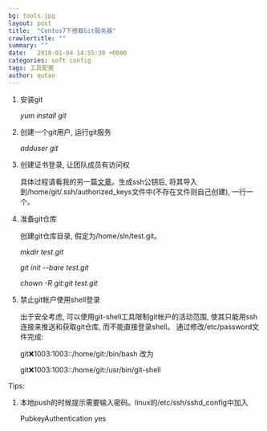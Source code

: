 ```yaml
---
bg: tools.jpg
layout: post
title:  "Centos7下搭载Git服务器"
crawlertitle: ""
summary: ""
date:   2018-01-04 14:55:30 +0800
categories: soft config
tags: 工具配置
author: qutao
---
```


1. 安装git

    *yum install git*
2. 创建一个git用户, 运行git服务

    *adduser git*
3. 创建证书登录, 让团队成员有访问权

    具体过程请看我的另一篇[文章][1]。生成ssh公钥后, 将其导入到/home/git/.ssh/authorized_keys文件中(不存在文件则自己创建), 一行一个。
4. 准备git仓库

    创建git仓库目录, 假定为/home/sln/test.git。

    *mkdir test.git*

    *git init --bare test.git*

    *chown -R git:git test.git*
5. 禁止git帐户使用shell登录

    出于安全考虑, 可以使用git-shell工具限制git帐户的活动范围, 使其只能用ssh连接来推送和获取git仓库, 而不能直接登录shell。 通过修改/etc/password文件完成: 

    git:x:1003:1003::/home/git:/bin/bash 改为

    git:x:1003:1003::/home/git:/usr/bin/git-shell

Tips:
1. 本地push的时候提示需要输入密码。linux的/etc/ssh/sshd_config中加入

    PubkeyAuthentication yes

[1]: http://www.littlejing.com/soft/config/github-ssh/

